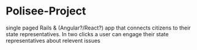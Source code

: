 # Polisee-Project
single paged Rails &amp; (Angular?/React?) app that connects citizens to their state representatives. In two clicks a user can engage their state representatives about relevent issues  
